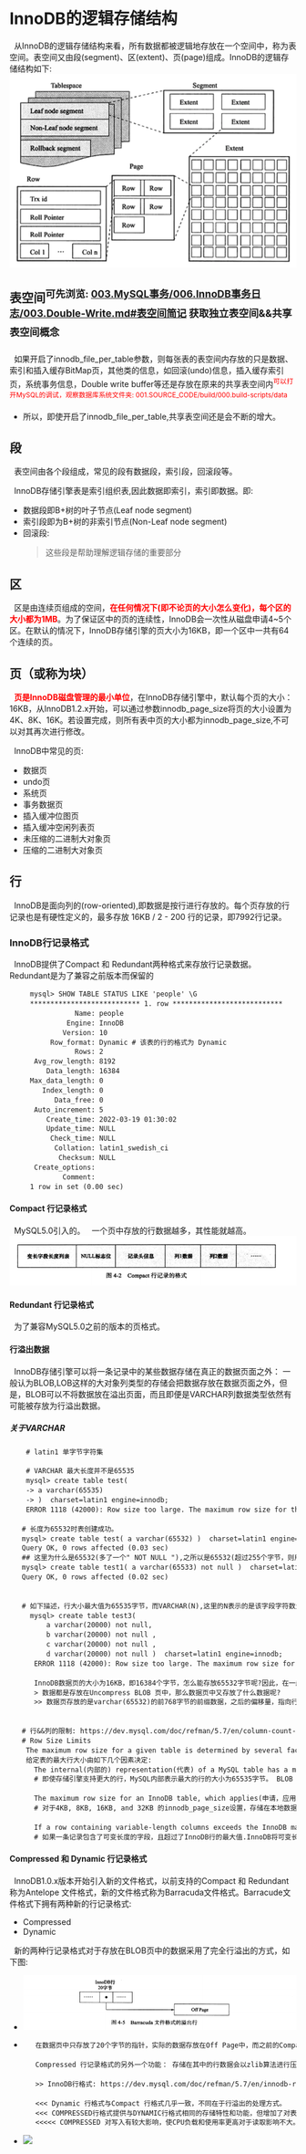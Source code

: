 # InnoDB的逻辑存储结构
&nbsp;&nbsp;从InnoDB的逻辑存储结构来看，所有数据都被逻辑地存放在一个空间中，称为表空间。表空间又由段(segment)、区(extent)、页(page)组成。InnoDB的逻辑存储结构如下:
<img src="./pics/6807865-f4eb8cca559045f3.webp"/>

## 表空间<sup>可先浏览: [003.MySQL事务/006.InnoDB事务日志/003.Double-Write.md#表空间简记](../../003.MySQL事务/006.InnoDB事务日志/003.Double-Write.md) 获取独立表空间&&共享表空间概念</sup>
&nbsp;&nbsp;如果开启了innodb_file_per_table参数，则每张表的表空间内存放的只是数据、索引和插入缓存BitMap页，其他类的信息，如回滚(undo)信息，插入缓存索引页，系统事务信息，Double write buffer等还是存放在原来的共享表空间内<sup><font color="red">可以打开MySQL的调试，观察数据库系统文件夹: 001.SOURCE_CODE/build/000.build-scripts/data</font></sup>
- 所以，即使开启了innodb_file_per_table,共享表空间还是会不断的增大。

## 段
&nbsp;&nbsp;表空间由各个段组成，常见的段有数据段，索引段，回滚段等。

&nbsp;&nbsp;InnoDB存储引擎表是索引组织表,因此数据即索引，索引即数据。即: 
+ 数据段即B+树的叶子节点(Leaf node segment)
+ 索引段即为B+树的非索引节点(Non-Leaf node segment)
+ 回滚段:
  > 这些段是帮助理解逻辑存储的重要部分

## 区
&nbsp;&nbsp;区是由连续页组成的空间，<font color="red">**在任何情况下(即不论页的大小怎么变化)，每个区的大小都为1MB**</font>。为了保证区中的页的连续性，InnoDB会一次性从磁盘申请4~5个区。在默认的情况下，InnoDB存储引擎的页大小为16KB，即一个区中一共有64个连续的页。


## 页（或称为块）
&nbsp;&nbsp;<font color="red">**页是InnoDB磁盘管理的最小单位**</font>，在InnoDB存储引擎中，默认每个页的大小：16KB，从InnoDB1.2.x开始，可以通过参数innodb_page_size将页的大小设置为4K、8K、16K。若设置完成，则所有表中页的大小都为innodb_page_size,不可以对其再次进行修改。

&nbsp;&nbsp;InnoDB中常见的页:
- 数据页
- undo页
- 系统页
- 事务数据页
- 插入缓冲位图页
- 插入缓冲空闲列表页
- 未压缩的二进制大对象页
- 压缩的二进制大对象页

## 行
&nbsp;&nbsp;InnoDB是面向列的(row-oriented),即数据是按行进行存放的。每个页存放的行记录也是有硬性定义的，最多存放 16KB / 2 - 200 行的记录，即7992行记录。

### InnoDB行记录格式
&nbsp;&nbsp;InnoDB提供了Compact 和 Redundant两种格式来存放行记录数据。Redundant是为了兼容之前版本而保留的
```txt
     mysql> SHOW TABLE STATUS LIKE 'people' \G
     *************************** 1. row ***************************
                Name: people
              Engine: InnoDB
             Version: 10
          Row_format: Dynamic # 该表的行的格式为 Dynamic
                Rows: 2
      Avg_row_length: 8192
         Data_length: 16384
     Max_data_length: 0
        Index_length: 0
           Data_free: 0
      Auto_increment: 5
         Create_time: 2022-03-19 01:30:02
         Update_time: NULL
          Check_time: NULL
           Collation: latin1_swedish_ci
            Checksum: NULL
      Create_options: 
             Comment: 
     1 row in set (0.00 sec)

```

#### Compact 行记录格式
&nbsp;&nbsp;MySQL5.0引入的。
&nbsp;&nbsp;一个页中存放的行数据越多，其性能就越高。
<img src="./pics/2022-03-27_10-10.png"/>

#### Redundant 行记录格式
&nbsp;&nbsp;为了兼容MySQL5.0之前的版本的页格式。

#### 行溢出数据
&nbsp;&nbsp;InnoDB存储引擎可以将一条记录中的某些数据存储在真正的数据页面之外： 一般认为BLOB,LOB这样的大对象列类型的存储会把数据存放在数据页面之外，但是，BLOB可以不将数据放在溢出页面，而且即便是VARCHAR列数据类型依然有可能被存放为行溢出数据。
##### 关于VARCHAR
```txt
    # latin1 单字节字符集

    # VARCHAR 最大长度并不是65535
    mysql> create table test(
    -> a varchar(65535) 
    -> )  charset=latin1 engine=innodb;
    ERROR 1118 (42000): Row size too large. The maximum row size for the used table type, not counting BLOBs, is 65535. This includes storage overhead, check the manual. You have to change some columns to TEXT or BLOBs

   # 长度为65532时表创建成功。
   mysql> create table test( a varchar(65532) )  charset=latin1 engine=innodb;
   Query OK, 0 rows affected (0.03 sec)
   ## 这里为什么是65532(多了一个" NOT NULL "),之所以是65532(超过255个字节，则用2字节表示长度，反之，使用一个字节表示长度即可),是因为NULL标志位的存储(NULL 标志位指示该行数据中是否有NULL值)
   mysql> create table test1( a varchar(65533) not null )  charset=latin1 engine=innodb;
   Query OK, 0 rows affected (0.02 sec)


   # 如下描述，行大小最大值为65535字节，而VARCHAR(N),这里的N表示的是该字段字符数量(在实际存储是，记录的还是使用的字节数，包括CHAR)。如果列的长度总长超过该值，则表依然无法创建.如下:
     mysql> create table test3(
         a varchar(20000) not null,
         b varchar(20000) not null ,
         c varchar(20000) not null ,
         d varchar(20000) not null )  charset=latin1 engine=innodb;
      ERROR 1118 (42000): Row size too large. The maximum row size for the used table type, not counting BLOBs, is 65535. This includes storage overhead, check the manual. You have to change some columns to TEXT or BLOBs

      InnoDB数据页的大小为16KB，即16384个字节，怎么能存放65532字节呢?因此，在一般情况下，InnoDB存储引擎的数据都是存储在页类型为B-Tree Node中。但是发生行溢出时，数据存放在页类型为Uncompress BLOB页中。
      > 数据都是存放在Uncompress BLOB 页中，那么数据页中又存放了什么数据呢?
      >> 数据页存放的是varchar(65532)的前768字节的前缀数据，之后的偏移量，指向行溢出页


   # 行&&列的限制: https://dev.mysql.com/doc/refman/5.7/en/column-count-limit.html
   # Row Size Limits
    The maximum row size for a given table is determined by several factors:
    给定表的最大行大小由如下几个因素决定:
      The internal(内部的) representation(代表) of a MySQL table has a maximum row size limit of 65,535 bytes, even if the storage engine is capable(有能力的，允许的) of supporting larger rows. BLOB and TEXT columns only contribute(捐助，促成) 9 to 12 bytes toward the row size limit because their contents are stored separately(单独地) from the rest of the row.
      # 即使存储引擎支持更大的行，MySQL内部表示最大的行的大小为65535字节。 BLOB and TEXT也仅占用9 ~ 12字节，因为这个限制，他的内容和其他部分是分开存储的。
      
      The maximum row size for an InnoDB table, which applies(申请，应用) to data stored locally within a database page, is slightly(稍微) less than half a page for 4KB, 8KB, 16KB, and 32KB innodb_page_size settings. For example, the maximum row size is slightly less than 8KB for the default 16KB InnoDB page size. For 64KB pages, the maximum row size is slightly less than 16KB. See Section 14.23, “InnoDB Limits”.
      # 对于4KB, 8KB, 16KB, and 32KB 的innodb_page_size设置，存储在本地数据库页中的，InnoDB中表最大行应略小于页大小的一半。例如: 对于16KB的页，最大行应略小于8KB；对于64KB的页，最大行的大小应略小于16KB;
      
      If a row containing variable-length columns exceeds the InnoDB maximum row size, InnoDB selects variable-length columns for external(外部的) off-page storage until the row fits within the InnoDB row size limit. The amount of data stored locally for variable-length columns that are stored off-page differs by row format. For more information, see Section 14.11, “InnoDB Row Formats”.
      # 如果一条记录包含了可变长度的字段，且超过了InnoDB行的最大值.InnoDB将可变长度的列放到外部页面存储，直到这条记录的大小在InnoDB行大小限制内。在额外的页存储的可变长度的列的数据量因行格式而不同。
```

#### Compressed 和 Dynamic 行记录格式
&nbsp;&nbsp;InnoDB1.0.x版本开始引入新的文件格式，以前支持的Compact 和 Redundant 称为Antelope 文件格式，新的文件格式称为Barracuda文件格式。Barracude文件格式下拥有两种新的行记录格式:
- Compressed 
- Dynamic

&nbsp;&nbsp;新的两种行记录格式对于存放在BLOB页中的数据采用了完全行溢出的方式，如下图:
- <img src="./pics/2022-03-27_13-55.png"/>
- ```txt
     在数据页中只存放了20个字节的指针，实际的数据存放在Off Page中，而之前的Compact 和 Redundant 两种格式会存放768个前缀字节.

     Compressed 行记录格式的另外一个功能： 存储在其中的行数据会以zlib算法进行压缩，因此对于BLOB、TEXT、VARCHAR 这类大长度类型的数据能够进行非常有效的存储。

     >> InnoDB行格式: https://dev.mysql.com/doc/refman/5.7/en/innodb-row-format.html#innodb-row-format-compressed

     <<< Dynamic 行格式与Compact 行格式几乎一致，不同在于行溢出的处理方式。
     <<< COMPRESSED行格式提供与DYNAMIC行格式相同的存储特性和功能，但增加了对表和索引数据压缩的支持。
     <<<<< COMPRESSED 对写入有较大影响，使CPU负载和使用率更高对于读取影响不大。但节省磁盘
  ```
- <img src="./pics/2022-03-27_13-57.png">